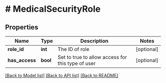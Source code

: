 # # MedicalSecurityRole

## Properties

Name | Type | Description | Notes
------------ | ------------- | ------------- | -------------
**role_id** | **int** | The ID of role | [optional]
**has_access** | **bool** | Set to true to allow access for this type of user | [optional]

[[Back to Model list]](../../README.md#models) [[Back to API list]](../../README.md#endpoints) [[Back to README]](../../README.md)
